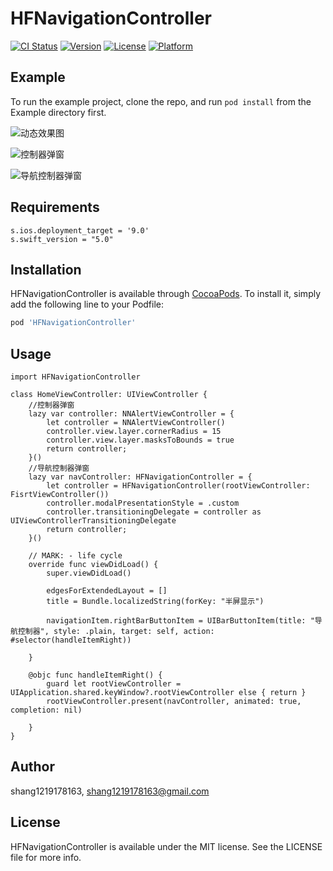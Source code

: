 # HFNavigationController

[![CI Status](https://img.shields.io/travis/shang1219178163/HFNavigationController.svg?style=flat)](https://travis-ci.org/shang1219178163/HFNavigationController)
[![Version](https://img.shields.io/cocoapods/v/HFNavigationController.svg?style=flat)](https://cocoapods.org/pods/HFNavigationController)
[![License](https://img.shields.io/cocoapods/l/HFNavigationController.svg?style=flat)](https://cocoapods.org/pods/HFNavigationController)
[![Platform](https://img.shields.io/cocoapods/p/HFNavigationController.svg?style=flat)](https://cocoapods.org/pods/HFNavigationController)

## Example

To run the example project, clone the repo, and run `pod install` from the Example directory first.

![动态效果图](https://github.com/shang1219178163/HFNavigationController/blob/master/HFNavigationController.gif?raw=true)

![控制器弹窗](https://github.com/shang1219178163/HFNavigationController/blob/develop/screenshots/Simulator%20Screen%20Shot.png?raw=true)

![导航控制器弹窗](https://github.com/shang1219178163/HFNavigationController/blob/develop/screenshots/Simulator%20Screen%20Shot1.png?raw=true)

## Requirements
    s.ios.deployment_target = '9.0'
    s.swift_version = "5.0"

## Installation

HFNavigationController is available through [CocoaPods](https://cocoapods.org). To install
it, simply add the following line to your Podfile:

```ruby
pod 'HFNavigationController'
```

## Usage
```
import HFNavigationController

class HomeViewController: UIViewController {
    //控制器弹窗
    lazy var controller: NNAlertViewController = {
        let controller = NNAlertViewController()        
        controller.view.layer.cornerRadius = 15
        controller.view.layer.masksToBounds = true
        return controller;
    }()
    //导航控制器弹窗
    lazy var navController: HFNavigationController = {
        let controller = HFNavigationController(rootViewController: FisrtViewController())
        controller.modalPresentationStyle = .custom
        controller.transitioningDelegate = controller as UIViewControllerTransitioningDelegate
        return controller;
    }()
    
    // MARK: - life cycle
    override func viewDidLoad() {
        super.viewDidLoad()
        
        edgesForExtendedLayout = []
        title = Bundle.localizedString(forKey: "半屏显示")
        
        navigationItem.rightBarButtonItem = UIBarButtonItem(title: "导航控制器", style: .plain, target: self, action: #selector(handleItemRight))
        
    }
    
    @objc func handleItemRight() {
        guard let rootViewController = UIApplication.shared.keyWindow?.rootViewController else { return }
        rootViewController.present(navController, animated: true, completion: nil)
        
    }
}

```

## Author

shang1219178163, shang1219178163@gmail.com

## License

HFNavigationController is available under the MIT license. See the LICENSE file for more info.

